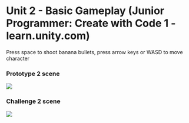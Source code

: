 # Unit 2 - Basic Gameplay (Junior Programmer: Create with Code 1 - learn.unity.com)

Press space to shoot banana bullets, press arrow keys or WASD to move character
### Prototype 2 scene
![](https://github.com/nguyen-duc-viet/Prototype-2/blob/master/GamePlayImages/1.png)
### Challenge 2 scene
![](https://github.com/nguyen-duc-viet/Prototype-2/blob/master/GamePlayImages/2.png)
